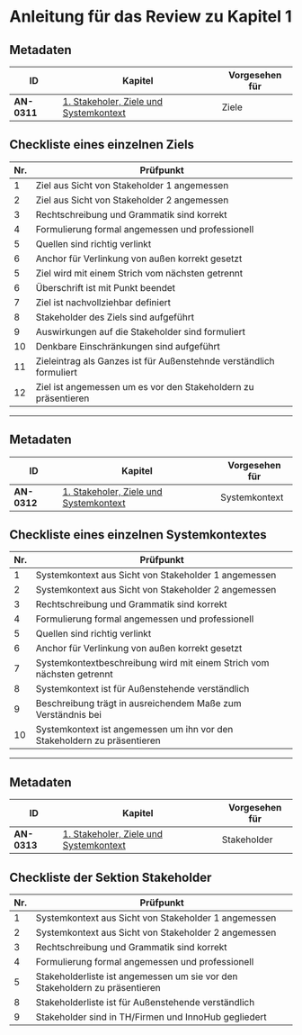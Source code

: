 # Anleitung für das Review zu Kapitel 1

## Metadaten
| ID | Kapitel | Vorgesehen für |
|---|---|---|
| <a name="AN-0311">**AN-0311**</a> | [1. Stakeholer, Ziele und Systemkontext](../lastenheft/01.-stakeholer-ziele-und-systemkontext.md) | Ziele |

## Checkliste eines einzelnen Ziels
| Nr\. | Prüfpunkt |
|---|---|
|  1 | Ziel aus Sicht von Stakeholder 1 angemessen |
|  2 | Ziel aus Sicht von Stakeholder 2 angemessen |
|  3 | Rechtschreibung und Grammatik sind korrekt |
|  4 | Formulierung formal angemessen und professionell |
|  5 | Quellen sind richtig verlinkt |
|  6 | Anchor für Verlinkung von außen korrekt gesetzt |
|  5 | Ziel wird mit einem Strich vom nächsten getrennt |
|  6 | Überschrift ist mit Punkt beendet |
|  7 | Ziel ist nachvollziehbar definiert |
|  8 | Stakeholder des Ziels sind aufgeführt |
|  9 | Auswirkungen auf die Stakeholder sind formuliert |
| 10 | Denkbare Einschränkungen sind aufgeführt |
| 11 | Zieleintrag als Ganzes ist für Außenstehnde verständlich formuliert |
| 12 | Ziel ist angemessen um es vor den Stakeholdern zu präsentieren |

---

## Metadaten
| ID | Kapitel | Vorgesehen für |
|---|---|---|
| <a name="AN-0312">**AN-0312**</a> | [1. Stakeholer, Ziele und Systemkontext](../lastenheft/01.-stakeholer-ziele-und-systemkontext.md) | Systemkontext |

## Checkliste eines einzelnen Systemkontextes
| Nr\. | Prüfpunkt |
|---|---|
|  1 | Systemkontext aus Sicht von Stakeholder 1 angemessen |
|  2 | Systemkontext aus Sicht von Stakeholder 2 angemessen |
|  3 | Rechtschreibung und Grammatik sind korrekt |
|  4 | Formulierung formal angemessen und professionell |
|  5 | Quellen sind richtig verlinkt |
|  6 | Anchor für Verlinkung von außen korrekt gesetzt |
|  7 | Systemkontextbeschreibung wird mit einem Strich vom nächsten getrennt |
|  8 | Systemkontext ist für Außenstehende verständlich |
|  9 | Beschreibung trägt in ausreichendem Maße zum Verständnis bei |
| 10 | Systemkontext ist angemessen um ihn vor den Stakeholdern zu präsentieren |

---

## Metadaten
| ID | Kapitel | Vorgesehen für |
|---|---|---|
| <a name="AN-0313">**AN-0313**</a> | [1. Stakeholer, Ziele und Systemkontext](../lastenheft/01.-stakeholer-ziele-und-systemkontext.md) | Stakeholder |

## Checkliste der Sektion Stakeholder
| Nr\. | Prüfpunkt |
|---|---|
|  1 | Systemkontext aus Sicht von Stakeholder 1 angemessen |
|  2 | Systemkontext aus Sicht von Stakeholder 2 angemessen |
|  3 | Rechtschreibung und Grammatik sind korrekt |
|  4 | Formulierung formal angemessen und professionell |
|  5 | Stakeholderliste ist angemessen um sie vor den Stakeholdern zu präsentieren |
|  8 | Stakeholderliste ist für Außenstehende verständlich |
|  9 | Stakeholder sind in TH/Firmen und InnoHub gegliedert |

